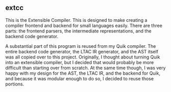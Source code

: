 ## extcc

This is the Extensible Compiler. This is designed to make creating a compiler frontend and backend for small languages easily. There are three parts: the frontend parsers, the intermediate representations, and the backend code generator.

A substantial part of this program is reused from my Quik compiler. The entire backend code generator, the LTAC IR generator, and the AST itself was all copied over to this project. Originally, I thought about turning Quik into an extensible compiler, but I decided that would probably be more difficult than starting over from scratch. At the same time though, I was very happy with my design for the AST, the LTAC IR, and the backend for Quik, and because it was modular enough to do so, I decided to reuse those portions.
